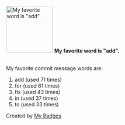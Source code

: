 <img src="https://github.com/my-badges/my-badges/blob/master/src/all-badges/favorite-word/favorite-word.png?raw=true" alt="My favorite word is &quot;add&quot;." title="My favorite word is &quot;add&quot;." width="128">
<strong>My favorite word is &quot;add&quot;.</strong>
<br><br>

My favorite commit message words are:

1. add (used 71 times)
2. for (used 61 times)
3. fix (used 43 times)
4. in (used 37 times)
5. to (used 33 times)


Created by <a href="https://github.com/my-badges/my-badges">My Badges</a>
